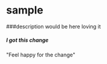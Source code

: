 # sample

###description would be here loving it

##### I got this change

"Feel happy for the change"
